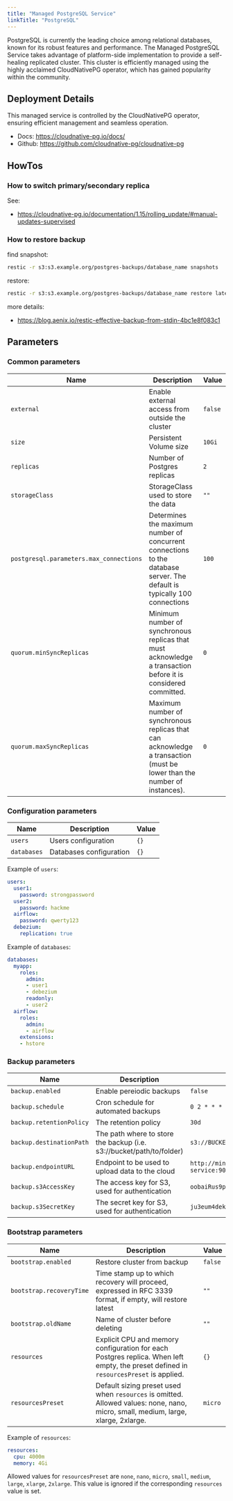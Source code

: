 ```yaml
---
title: "Managed PostgreSQL Service"
linkTitle: "PostgreSQL"
---
```



PostgreSQL is currently the leading choice among relational databases, known for its robust features and performance.
The Managed PostgreSQL Service takes advantage of platform-side implementation to provide a self-healing replicated cluster.
This cluster is efficiently managed using the highly acclaimed CloudNativePG operator, which has gained popularity within the community.

## Deployment Details

This managed service is controlled by the CloudNativePG operator, ensuring efficient management and seamless operation.

- Docs: <https://cloudnative-pg.io/docs/>
- Github: <https://github.com/cloudnative-pg/cloudnative-pg>

## HowTos

### How to switch primary/secondary replica

See:

- <https://cloudnative-pg.io/documentation/1.15/rolling_update/#manual-updates-supervised>

### How to restore backup

find snapshot:

```bash
restic -r s3:s3.example.org/postgres-backups/database_name snapshots
```

restore:

```bash
restic -r s3:s3.example.org/postgres-backups/database_name restore latest --target /tmp/
```

more details:

- <https://blog.aenix.io/restic-effective-backup-from-stdin-4bc1e8f083c1>

## Parameters

### Common parameters

| Name                                    | Description                                                                                                              | Value   |
| --------------------------------------- | ------------------------------------------------------------------------------------------------------------------------ | ------- |
| `external`                              | Enable external access from outside the cluster                                                                          | `false` |
| `size`                                  | Persistent Volume size                                                                                                   | `10Gi`  |
| `replicas`                              | Number of Postgres replicas                                                                                              | `2`     |
| `storageClass`                          | StorageClass used to store the data                                                                                      | `""`    |
| `postgresql.parameters.max_connections` | Determines the maximum number of concurrent connections to the database server. The default is typically 100 connections | `100`   |
| `quorum.minSyncReplicas`                | Minimum number of synchronous replicas that must acknowledge a transaction before it is considered committed.            | `0`     |
| `quorum.maxSyncReplicas`                | Maximum number of synchronous replicas that can acknowledge a transaction (must be lower than the number of instances).  | `0`     |

### Configuration parameters

| Name        | Description             | Value |
| ----------- | ----------------------- | ----- |
| `users`     | Users configuration     | `{}`  |
| `databases` | Databases configuration | `{}`  |

Example of `users`:

```yaml
users:
  user1:
    password: strongpassword
  user2:
    password: hackme
  airflow:
    password: qwerty123
  debezium:
    replication: true
```

Example of `databases`:

```yaml
databases:          
  myapp:            
    roles:          
      admin:        
      - user1       
      - debezium    
      readonly:     
      - user2       
  airflow:          
    roles:          
      admin:        
      - airflow     
    extensions:     
    - hstore        
```

### Backup parameters

| Name                     | Description                                                          | Value                               |
| ------------------------ | -------------------------------------------------------------------- | ----------------------------------- |
| `backup.enabled`         | Enable pereiodic backups                                             | `false`                             |
| `backup.schedule`        | Cron schedule for automated backups                                  | `0 2 * * * *`                       |
| `backup.retentionPolicy` | The retention policy                                                 | `30d`                               |
| `backup.destinationPath` | The path where to store the backup (i.e. s3://bucket/path/to/folder) | `s3://BUCKET_NAME/`                 |
| `backup.endpointURL`     | Endpoint to be used to upload data to the cloud                      | `http://minio-gateway-service:9000` |
| `backup.s3AccessKey`     | The access key for S3, used for authentication                       | `oobaiRus9pah8PhohL1ThaeTa4UVa7gu`  |
| `backup.s3SecretKey`     | The secret key for S3, used for authentication                       | `ju3eum4dekeich9ahM1te8waeGai0oog`  |

### Bootstrap parameters

| Name                     | Description                                                                                                                           | Value   |
| ------------------------ | ------------------------------------------------------------------------------------------------------------------------------------- | ------- |
| `bootstrap.enabled`      | Restore cluster from backup                                                                                                           | `false` |
| `bootstrap.recoveryTime` | Time stamp up to which recovery will proceed, expressed in RFC 3339 format, if empty, will restore latest                             | `""`    |
| `bootstrap.oldName`      | Name of cluster before deleting                                                                                                       | `""`    |
| `resources`              | Explicit CPU and memory configuration for each Postgres replica. When left empty, the preset defined in `resourcesPreset` is applied. | `{}`    |
| `resourcesPreset`        | Default sizing preset used when `resources` is omitted. Allowed values: none, nano, micro, small, medium, large, xlarge, 2xlarge.     | `micro` |

Example of `resources`:
```yaml
resources:
  cpu: 4000m
  memory: 4Gi
```

Allowed values for `resourcesPreset` are `none`, `nano`, `micro`, `small`, `medium`, `large`, `xlarge`, `2xlarge`.
This value is ignored if the corresponding `resources` value is set.
